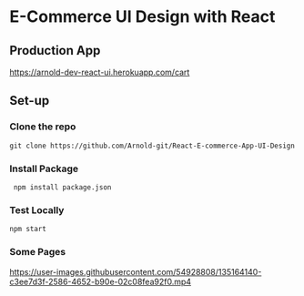 # E-Commerce UI Design with React 

## Production App

https://arnold-dev-react-ui.herokuapp.com/cart

## Set-up

### Clone the repo
``` git clone https://github.com/Arnold-git/React-E-commerce-App-UI-Design ```

### Install Package
``` npm install package.json```

### Test Locally
``` npm start ```

### Some Pages

https://user-images.githubusercontent.com/54928808/135164140-c3ee7d3f-2586-4652-b90e-02c08fea92f0.mp4


